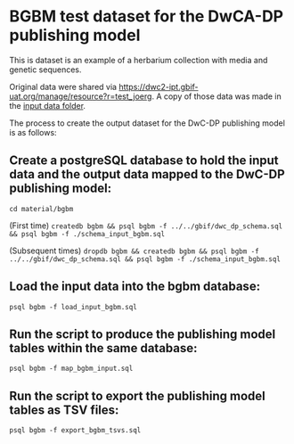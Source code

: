 # BGBM test dataset for the DwCA-DP publishing model

This is dataset is an example of a herbarium collection with media and genetic sequences.

Original data were shared via https://dwc2-ipt.gbif-uat.org/manage/resource?r=test_joerg. A copy of those data was made in the [input data folder](../input_data).

The process to create the output dataset for the DwC-DP publishing model is as follows:

## Create a postgreSQL database to hold the input data and the output data mapped to the DwC-DP publishing model:
```cd material/bgbm```

(First time) ```createdb bgbm && psql bgbm -f ../../gbif/dwc_dp_schema.sql && psql bgbm -f ./schema_input_bgbm.sql```

(Subsequent times) ```dropdb bgbm && createdb bgbm && psql bgbm -f ../../gbif/dwc_dp_schema.sql && psql bgbm -f ./schema_input_bgbm.sql```

## Load the input data into the bgbm database:
```psql bgbm -f load_input_bgbm.sql```

## Run the script to produce the publishing model tables within the same database:
```psql bgbm -f map_bgbm_input.sql```

## Run the script to export the publishing model tables as TSV files:
```psql bgbm -f export_bgbm_tsvs.sql```


